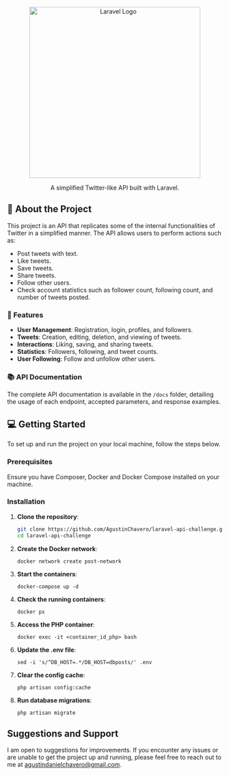 <p align="center"><a href="https://laravel.com" target="_blank"><img src="https://raw.githubusercontent.com/laravel/art/master/logo-lockup/5%20SVG/2%20CMYK/1%20Full%20Color/laravel-logolockup-cmyk-red.svg" width="400" alt="Laravel Logo"></a></p>

<p align="center">

<p align="center">
  A simplified Twitter-like API built with Laravel.
</p>

## 📝 About the Project

This project is an API that replicates some of the internal functionalities of Twitter in a simplified manner. The API allows users to perform actions such as:

-   Post tweets with text.
-   Like tweets.
-   Save tweets.
-   Share tweets.
-   Follow other users.
-   Check account statistics such as follower count, following count, and number of tweets posted.

### 🚀 Features

-   **User Management**: Registration, login, profiles, and followers.
-   **Tweets**: Creation, editing, deletion, and viewing of tweets.
-   **Interactions**: Liking, saving, and sharing tweets.
-   **Statistics**: Followers, following, and tweet counts.
-   **User Following**: Follow and unfollow other users.

### 📚 API Documentation

The complete API documentation is available in the `/docs` folder, detailing the usage of each endpoint, accepted parameters, and response examples.

## 💻 Getting Started

To set up and run the project on your local machine, follow the steps below.

### Prerequisites

Ensure you have Composer, Docker and Docker Compose installed on your machine.

### Installation

1. **Clone the repository**:
    ```bash
    git clone https://github.com/AgustinChavero/laravel-api-challenge.git
    cd laravel-api-challenge
    ```
2. **Create the Docker network**:
    ```
    docker network create post-network
    ```
3. **Start the containers**:
    ```
    docker-compose up -d
    ```
4. **Check the running containers**:
    ```
    docker ps
    ```
5. **Access the PHP container**:
    ```
    docker exec -it <container_id_php> bash
    ```
6. **Update the .env file**:
    ```
    sed -i 's/^DB_HOST=.*/DB_HOST=dbposts/' .env
    ```
7. **Clear the config cache**:
    ```
    php artisan config:cache
    ```
8. **Run database migrations**:
    ```
    php artisan migrate
    ```

## Suggestions and Support

I am open to suggestions for improvements. If you encounter any issues or are unable to get the project up and running, please feel free to reach out to me at [agustindanielchavero@gmail.com](mailto:agustindanielchavero@gmail.com).
